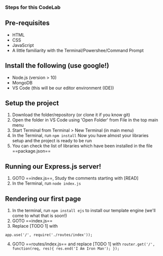 ### Steps for this CodeLab

## Pre-requisites
- HTML
- CSS
- JavaScript
- A little familiarity with the Terminal/Powershee/Command Prompt

## Install the following (use google!)
- Node.js (version > 10)
- MongoDB
- VS Code (this will be our editor environment (IDE))

## Setup the project
1. Download the folder/repository (or clone it if you know git)
2. Open the folder in VS Code using 'Open Folder' from File in the top main menu
3. Start Terminal from Terminal > New Terminal (in main menu)
4. In the Terminal, run `npm install` Now you have almost your libraries setup and the project is ready to be run
5. You can check the list of libraries which have been installed in the file ==package.json==


## Running our Express.js server!
1. GOTO ==index.js==, Study the comments starting with [READ]
2. In the Terminal, run `node index.js`

## Rendering our first page
1. In the terminal, run `npm install ejs` to install our template engine (we'll come to what that is soon!)
2. GOTO ==index.js==
3. Replace [TODO 1] with

`app.use('/', require('./routes/index'));`

4. GOTO ==routes/index.js== and replace [TODO 1] with
`router.get('/', function(req, res){
    res.end('I Am Iron Man');
});`
